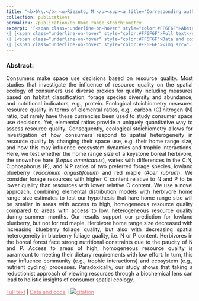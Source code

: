 ```yaml
---
title: "<b>6\\.</b> <u>Rizzuto, M.</u><sup><a title='Corresponding author'>✉</a></sup>, Leroux, S.J., Vander Wal, E., Richmond, I.C., Heckford, T.R., Balluffi-Fry, J., Wiersma, Y.F. (2021) **Forage stoichiometry predicts the home range size of a small terrestrial herbivore.** Oecologia, 197(2), 327--338. </br><b><i>Winner, Hanski Prize 2021</i></b>"
collection: publications
permalink: /publication/06_Home_range_stoichiometry
excerpt: '[<span class="underline-on-hover" style="color:#FF6F6F">Abstract</span>](../publication/06_Home_range_stoichiometry)
\| [<span class="underline-on-hover" style="color:#FF6F6F">Full text</span>](https://rdcu.be/cSX31)
\| [<span class="underline-on-hover" style="color:#FF6F6F">Data and code</span>](https://doi.org/10.6084/m9.figshare.12798296)
\| [<span class="underline-on-hover" style="color:#FF6F6F"><img src="../images/bibtex.svg">citation</span>](../bibtex/06_Home_range_stoichiometry.bib)'
---
```


### Abstract:

<p style='text-align: justify;'>
Consumers make space use decisions based on resource quality. Most studies that investigate the influence of resource quality on the spatial ecology of consumers use diverse proxies for quality including measures based on habitat classification, forage species diversity and abundance, and nutritional indicators, e.g., protein. Ecological stoichiometry measures resource quality in terms of elemental ratios, e.g., carbon (C):nitrogen (N) ratio, but rarely have these currencies been used to study consumer space use decisions. Yet, elemental ratios provide a uniquely quantitative way to assess resource quality. Consequently, ecological stoichiometry allows for investigation of how consumers respond to spatial heterogeneity in resource quality by changing their space use, e.g. their home range size, and how this may influence ecosystem dynamics and trophic interactions. Here, we test whether the home range size of a keystone boreal herbivore, the snowshoe hare (<i>Lepus americanus</i>), varies with differences in the C:N, C:phosphorus (P), and N:P ratios of two preferred forage species, lowland blueberry (<i>Vaccinium angustifolium</i>) and red maple (<i>Acer rubrum</i>). We consider forage resources with higher C content relative to N and P to be lower quality than resources with lower relative C content. We use a novel approach, combining elemental distribution models with herbivore home range size estimates to test our hypothesis that hare home range size will be smaller in areas with access to high, homogeneous resource quality compared to areas with access to low, heterogeneous resource quality during summer months. Our results support our prediction for lowland blueberry, but not for red maple. Herbivore home range size decreased with increasing blueberry foliage quality, but also with decreasing spatial heterogeneity in blueberry foliage quality, i.e. N or P content. Herbivores in the boreal forest face strong nutritional constraints due to the paucity of N and P. Access to areas of high, homogeneous resource quality is paramount to meeting their dietary requirements with low effort. In turn, this may influence community (e.g., trophic interactions) and ecosystem (e.g., nutrient cycling) processes. Paradoxically, our study shows that taking a reductionist approach of viewing resources through a biochemical lens can lead to holistic insights of consumer spatial ecology.
</p>

[<span class="underline-on-hover" style="color:#FF6F6F">Full text</span>](https://rdcu.be/cSX31)
\| [<span class="underline-on-hover" style="color:#FF6F6F">Data and code</span>](https://doi.org/10.6084/m9.figshare.12798296)
\| [<span class="underline-on-hover" style="color:#FF6F6F"><img src="../images/bibtex.svg">citation</span>](../bibtex/06_Home_range_stoichiometry.bib)
